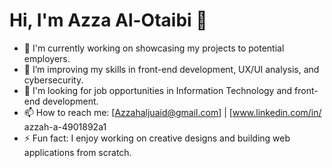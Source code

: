 # Hi, I'm Azza Al-Otaibi 👋

- 🔭 I'm currently working on showcasing my projects to potential employers.
- 🌱 I’m improving my skills in front-end development, UX/UI analysis, and cybersecurity.
- 💼 I'm looking for job opportunities in Information Technology and front-end development.
- 📫 How to reach me: [Azzahaljuaid@gmail.com] | [www.linkedin.com/in/
azzah-a-4901892a1
- ⚡ Fun fact: I enjoy working on creative designs and building web applications from scratch.

